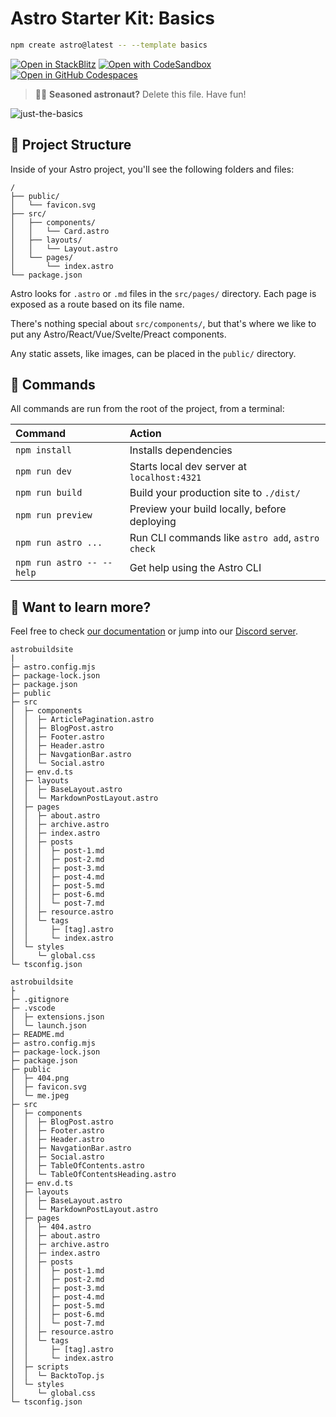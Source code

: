 # Astro Starter Kit: Basics

```sh
npm create astro@latest -- --template basics
```

[![Open in StackBlitz](https://developer.stackblitz.com/img/open_in_stackblitz.svg)](https://stackblitz.com/github/withastro/astro/tree/latest/examples/basics)
[![Open with CodeSandbox](https://assets.codesandbox.io/github/button-edit-lime.svg)](https://codesandbox.io/p/sandbox/github/withastro/astro/tree/latest/examples/basics)
[![Open in GitHub Codespaces](https://github.com/codespaces/badge.svg)](https://codespaces.new/withastro/astro?devcontainer_path=.devcontainer/basics/devcontainer.json)

> 🧑‍🚀 **Seasoned astronaut?** Delete this file. Have fun!

![just-the-basics](https://github.com/withastro/astro/assets/2244813/a0a5533c-a856-4198-8470-2d67b1d7c554)

## 🚀 Project Structure

Inside of your Astro project, you'll see the following folders and files:

```text
/
├── public/
│   └── favicon.svg
├── src/
│   ├── components/
│   │   └── Card.astro
│   ├── layouts/
│   │   └── Layout.astro
│   └── pages/
│       └── index.astro
└── package.json
```

Astro looks for `.astro` or `.md` files in the `src/pages/` directory. Each page is exposed as a route based on its file name.

There's nothing special about `src/components/`, but that's where we like to put any Astro/React/Vue/Svelte/Preact components.

Any static assets, like images, can be placed in the `public/` directory.

## 🧞 Commands

All commands are run from the root of the project, from a terminal:

| Command                   | Action                                           |
| :------------------------ | :----------------------------------------------- |
| `npm install`             | Installs dependencies                            |
| `npm run dev`             | Starts local dev server at `localhost:4321`      |
| `npm run build`           | Build your production site to `./dist/`          |
| `npm run preview`         | Preview your build locally, before deploying     |
| `npm run astro ...`       | Run CLI commands like `astro add`, `astro check` |
| `npm run astro -- --help` | Get help using the Astro CLI                     |

## 👀 Want to learn more?

Feel free to check [our documentation](https://docs.astro.build) or jump into our [Discord server](https://astro.build/chat).

```
astrobuildsite
|
├─ astro.config.mjs
├─ package-lock.json
├─ package.json
├─ public
├─ src
│  ├─ components
│  │  ├─ ArticlePagination.astro
│  │  ├─ BlogPost.astro
│  │  ├─ Footer.astro
│  │  ├─ Header.astro
│  │  ├─ NavgationBar.astro
│  │  └─ Social.astro
│  ├─ env.d.ts
│  ├─ layouts
│  │  ├─ BaseLayout.astro
│  │  └─ MarkdownPostLayout.astro
│  ├─ pages
│  │  ├─ about.astro
│  │  ├─ archive.astro
│  │  ├─ index.astro
│  │  ├─ posts
│  │  │  ├─ post-1.md
│  │  │  ├─ post-2.md
│  │  │  ├─ post-3.md
│  │  │  ├─ post-4.md
│  │  │  ├─ post-5.md
│  │  │  ├─ post-6.md
│  │  │  └─ post-7.md
│  │  ├─ resource.astro
│  │  └─ tags
│  │     ├─ [tag].astro
│  │     └─ index.astro
│  └─ styles
│     └─ global.css
└─ tsconfig.json

```

```
astrobuildsite
├
├─ .gitignore
├─ .vscode
│  ├─ extensions.json
│  └─ launch.json
├─ README.md
├─ astro.config.mjs
├─ package-lock.json
├─ package.json
├─ public
│  ├─ 404.png
│  ├─ favicon.svg
│  └─ me.jpeg
├─ src
│  ├─ components
│  │  ├─ BlogPost.astro
│  │  ├─ Footer.astro
│  │  ├─ Header.astro
│  │  ├─ NavgationBar.astro
│  │  ├─ Social.astro
│  │  ├─ TableOfContents.astro
│  │  └─ TableOfContentsHeading.astro
│  ├─ env.d.ts
│  ├─ layouts
│  │  ├─ BaseLayout.astro
│  │  └─ MarkdownPostLayout.astro
│  ├─ pages
│  │  ├─ 404.astro
│  │  ├─ about.astro
│  │  ├─ archive.astro
│  │  ├─ index.astro
│  │  ├─ posts
│  │  │  ├─ post-1.md
│  │  │  ├─ post-2.md
│  │  │  ├─ post-3.md
│  │  │  ├─ post-4.md
│  │  │  ├─ post-5.md
│  │  │  ├─ post-6.md
│  │  │  └─ post-7.md
│  │  ├─ resource.astro
│  │  └─ tags
│  │     ├─ [tag].astro
│  │     └─ index.astro
│  ├─ scripts
│  │  └─ BacktoTop.js
│  └─ styles
│     └─ global.css
└─ tsconfig.json

```
